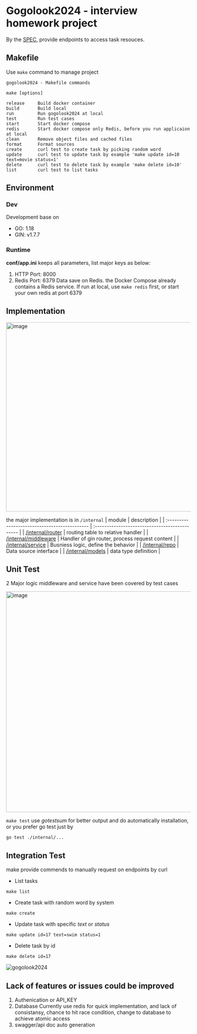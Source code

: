 # Gogolook2024 - interview homework project
By the [SPEC](./SPEC.md), provide endpoints to access task resouces. 
## Makefile
Use `make` command to manage project
```
gogolook2024 - Makefile commands

make [options]

release     Build docker container
build       Build local
run         Run gogolook2024 at local
test        Run test cases
start       Start docker compose
redis       Start docker compose only Redis, before you run applicaion at local
clean       Remove object files and cached files
format      Format sources
create      curl test to create task by picking random word
update      curl test to update task by example 'make update id=10 text=movie status=1'
delete      curl test to delete task by example 'make delete id=10'
list        curl test to list tasks
```

## Environment
### Dev
Development base on
- GO: 1.18
- GIN: v1.7.7
### Runtime
**conf/app.ini** keeps all parameters, list major keys as below:
1. HTTP Port: 8000
2. Redis Port: 6379
  Data save on Redis. the Docker Compose already contains a Redis service. If run at local, use `make redis` first, or start your own redis at port 6379

## Implementation
<img width="517" alt="image" src="https://github.com/shenmengkai/gogolook2024/assets/15992122/fdde246c-34f5-4289-8edc-71e56be030c5">


the major implementation is in `/internal`
| module                                        | description                                    |
| :-------------------------------------------- | :--------------------------------------------- |
| [/internal/router](./internal/router )        | routing table to relative handler              |
| [/internal/middleware](./internal/middleware) | Handler of gin router, process request content |
| [/internal/service](./internal/service)       | Busniess logic, define the behavior            |
| [/internal/repo](./internal/repo)             | Data source interface                          |
| [/internal/models](./internal/models)         | data type definition                           |

## Unit Test
2 Major logic middleware and service have been covered by test cases

<img width="603" alt="image" src="https://github.com/shenmengkai/gogolook2024/assets/15992122/496ff5c8-673f-4bd7-86e5-f2b2ed2f09e7">


`make test` use *gotestsum* for better output and do automatically installation, or you prefer go test just by
```
go test ./internal/...
```
## Integration Test
make provide commends to manually request on endpoints by curl

- List tasks
```
make list
```

- Create task with random word by system
```
make create
```

- Update task with specific _text_ or _status_
```
make update id=17 text=swim status=1
```

- Delete task by id
```
make delete id=17
```

![gogolook2024](https://github.com/shenmengkai/gogolook2024/assets/15992122/2156613b-e548-40ba-8098-809fc280cfe7)

## Lack of features or issues could be improved
1. Authenication or API_KEY
2. Database
  Currently use redis for quick implementation, and lack of consistansy, chance to hit race condition, change to database to achieve atomic access 
3. swagger/api doc auto generation
